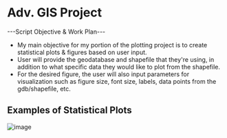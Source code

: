 # Adv. GIS Project
---Script Objective & Work Plan---
- My main objective for my portion of the plotting project is to create statistical plots & figures based on user input.
- User will provide the geodatabase and shapefile that they're using, in addition to what specific data they would like to plot from the shapefile.
- For the desired figure, the user will also input parameters for visualization such as figure size, font size, labels, data points from the gdb/shapefile, etc.

## Examples of Statistical Plots
![image](https://github.com/user-attachments/assets/f6a15d25-1490-4e0a-bac4-6608e9a1d873)
